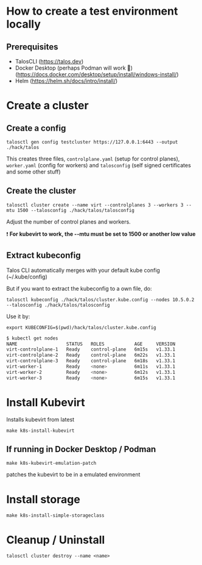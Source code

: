 # How to create a test environment locally

## Prerequisites

- TalosCLI (https://talos.dev)
- Docker Desktop (perhaps Podman will work :thinking:) (https://docs.docker.com/desktop/setup/install/windows-install/)
- Helm (https://helm.sh/docs/intro/install/)

# Create a cluster

## Create a config

`talosctl gen config testcluster https://127.0.0.1:6443 --output ./hack/talos`

This creates three files, `controlplane.yaml` (setup for control planes), `worker.yaml` (config for workers) and `talosconfig` (self signed certificates and some other stuff)

## Create the cluster

`talosctl cluster create --name virt --controlplanes 3 --workers 3 --mtu 1500 --talosconfig ./hack/talos/talosconfig`

Adjust the number of control planes and workers.

:exclamation: **For kubevirt to work, the --mtu must be set to 1500 or another low value**

## Extract kubeconfig

Talos CLI automatically merges with your default kube config (~/.kube/config)

But if you want to extract the kubeconfig to a own file, do:

`talosctl kubeconfig ./hack/talos/cluster.kube.config --nodes 10.5.0.2 --talosconfig ./hack/talos/talosconfig`

Use it by:

`export KUBECONFIG=$(pwd)/hack/talos/cluster.kube.config`

```bash
$ kubectl get nodes
NAME                  STATUS   ROLES           AGE     VERSION
virt-controlplane-1   Ready    control-plane   6m15s   v1.33.1
virt-controlplane-2   Ready    control-plane   6m22s   v1.33.1
virt-controlplane-3   Ready    control-plane   6m18s   v1.33.1
virt-worker-1         Ready    <none>          6m11s   v1.33.1
virt-worker-2         Ready    <none>          6m12s   v1.33.1
virt-worker-3         Ready    <none>          6m15s   v1.33.1
```

# Install Kubevirt

Installs kubevirt from latest

`make k8s-install-kubevirt`

## If running in Docker Desktop / Podman

`make k8s-kubevirt-emulation-patch`

patches the kubevirt to be in a emulated environment

# Install storage

`make k8s-install-simple-storageclass`

# Cleanup / Uninstall

`talosctl cluster destroy --name <name>`
